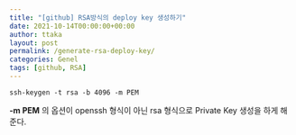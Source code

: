 ```yaml
---
title: "[github] RSA방식의 deploy key 생성하기"
date: 2021-10-14T00:00:00+00:00
author: ttaka
layout: post
permalink: /generate-rsa-deploy-key/
categories: Genel
tags: [github, RSA]
---
```


`ssh-keygen -t rsa -b 4096 -m PEM`

**-m PEM** 의 옵션이 openssh 형식이 아닌 rsa 형식으로 Private Key 생성을 하게 해준다.
